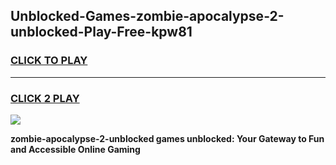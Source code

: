 
## Unblocked-Games-zombie-apocalypse-2-unblocked-Play-Free-kpw81
<h3>
<a href="https://premium76.site?title=zombie-apocalypse-2-unblocked&ref=18A1">CLICK TO PLAY</a></h3>
<hr>

<h3>
<a href="https://premium76.site?title=zombie-apocalypse-2-unblocked&ref=18A1">CLICK 2 PLAY</a>
  
</h3>

<a href="https://premium76.site?title=zombie-apocalypse-2-unblocked&ref=18A1"><img src="https://clearcache.store/games.png"></a>


**zombie-apocalypse-2-unblocked games unblocked: Your Gateway to Fun and Accessible Online Gaming**
